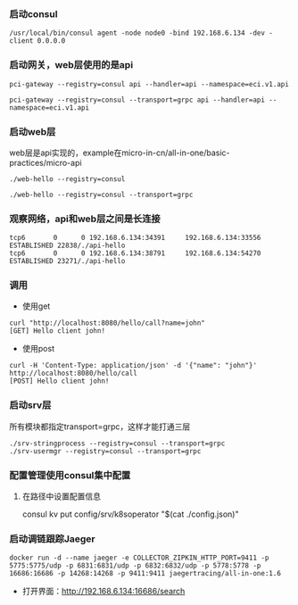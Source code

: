 ### 启动consul
```
/usr/local/bin/consul agent -node node0 -bind 192.168.6.134 -dev -client 0.0.0.0
```

### 启动网关，web层使用的是api
```
pci-gateway --registry=consul api --handler=api --namespace=eci.v1.api

pci-gateway --registry=consul --transport=grpc api --handler=api --namespace=eci.v1.api
```

### 启动web层

web层是api实现的，example在micro-in-cn/all-in-one/basic-practices/micro-api
```
./web-hello --registry=consul

./web-hello --registry=consul --transport=grpc
```

### 观察网络，api和web层之间是长连接
```
tcp6       0      0 192.168.6.134:34391     192.168.6.134:33556     ESTABLISHED 22838/./api-hello   
tcp6       0      0 192.168.6.134:38791     192.168.6.134:54270     ESTABLISHED 23271/./api-hello
```

### 调用
- 使用get
```
curl "http://localhost:8080/hello/call?name=john"
[GET] Hello client john!
```
- 使用post
```
curl -H 'Content-Type: application/json' -d '{"name": "john"}' http://localhost:8080/hello/call
[POST] Hello client john!
```

### 启动srv层
所有模块都指定transport=grpc，这样才能打通三层
```
./srv-stringprocess --registry=consul --transport=grpc
./srv-usermgr --registry=consul --transport=grpc
```

### 配置管理使用consul集中配置
1. 在路径中设置配置信息

    consul kv put config/srv/k8soperator "$(cat ./config.json)"

### 启动调链跟踪Jaeger
```
docker run -d --name jaeger -e COLLECTOR_ZIPKIN_HTTP_PORT=9411 -p 5775:5775/udp -p 6831:6831/udp -p 6832:6832/udp -p 5778:5778 -p 16686:16686 -p 14268:14268 -p 9411:9411 jaegertracing/all-in-one:1.6
```
- 打开界面：http://192.168.6.134:16686/search